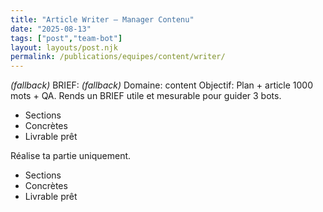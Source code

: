 ```yaml
---
title: "Article Writer — Manager Contenu"
date: "2025-08-13"
tags: ["post","team-bot"]
layout: layouts/post.njk
permalink: /publications/equipes/content/writer/
---
```

*(fallback)* BRIEF:
*(fallback)* Domaine: content
Objectif: Plan + article 1000 mots + QA.
Rends un BRIEF utile et mesurable pour guider 3 bots.

- Sections
- Concrètes
- Livrable prêt

Réalise ta partie uniquement.

- Sections
- Concrètes
- Livrable prêt
